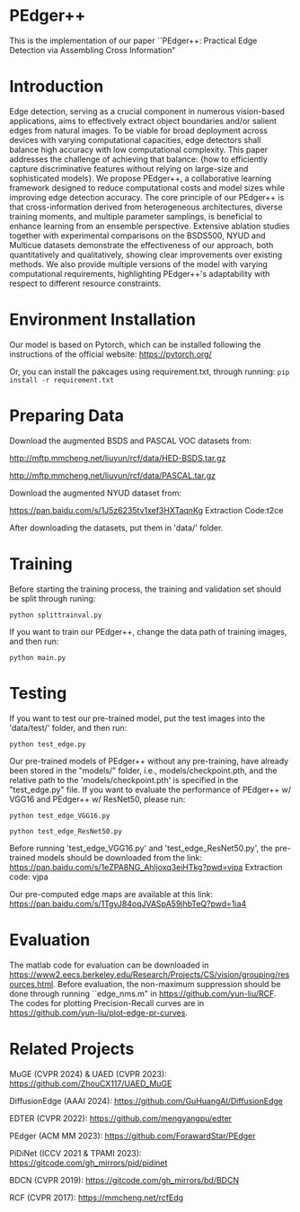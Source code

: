 # PEdger++

This is the implementation of our paper ``PEdger++: Practical Edge Detection via Assembling Cross Information"

# Introduction
Edge detection, serving as a crucial component in numerous vision-based applications, aims to effectively extract object boundaries and/or salient edges from natural images. To be viable for broad deployment across devices with varying computational capacities, edge detectors shall balance high accuracy with low computational complexity. This paper addresses the challenge of achieving that balance: {how to efficiently capture discriminative features without relying on large-size and sophisticated models}. We propose PEdger++, a collaborative learning framework designed to reduce computational costs and model sizes while improving edge detection accuracy. The core principle of our PEdger++ is that cross-information derived from  heterogeneous  architectures, diverse training moments, and multiple parameter samplings, is beneficial to enhance learning from an ensemble perspective. Extensive ablation studies together with experimental comparisons on the BSDS500, NYUD and Multicue datasets demonstrate the effectiveness of our approach, both quantitatively and qualitatively, showing clear improvements over existing methods.  We also provide multiple versions of the model with varying computational requirements, highlighting PEdger++'s adaptability with respect to different resource constraints.


# Environment Installation
Our model is based on Pytorch, which can be installed following the instructions of the official website: https://pytorch.org/

Or, you can install the pakcages using requirement.txt, through running:
```pip install -r requirement.txt```


# Preparing Data
Download the augmented BSDS and PASCAL VOC datasets from:

http://mftp.mmcheng.net/liuyun/rcf/data/HED-BSDS.tar.gz

http://mftp.mmcheng.net/liuyun/rcf/data/PASCAL.tar.gz

Download the augmented NYUD dataset from:

https://pan.baidu.com/s/1J5z6235tv1xef3HXTaqnKg Extraction Code:t2ce

After downloading the datasets, put them in 'data/' folder.

# Training
Before starting the training process, the training and validation set should be split through runing:

```python splittrainval.py```

If you want to train our PEdger++, change the data path of training images, and then run:

```python main.py```

# Testing
If you want to test our pre-trained model, put the test images into the 'data/test/' folder, and then run:

```python test_edge.py```

Our pre-trained models of PEdger++ without any pre-training, have already been stored in the "models/" folder, i.e., models/checkpoint.pth, and the relative path to the 'models/checkpoint.pth' is specified in the "test_edge.py" file. If you want to evaluate the performance of PEdger++ w/ VGG16 and PEdger++ w/ ResNet50, please run:


```python test_edge_VGG16.py```


```python test_edge_ResNet50.py```

Before running 'test_edge_VGG16.py' and 'test_edge_ResNet50.py', the pre-trained models should be downloaded from the link:  https://pan.baidu.com/s/1eZPA8NG_Ahljoxq3eiHTkg?pwd=vjpa Extraction code: vjpa 



Our pre-computed edge maps are available at this link: https://pan.baidu.com/s/1TgyJ84oqJVASpA59jhbTeQ?pwd=1ia4

# Evaluation
The matlab code for evaluation can be downloaded in https://www2.eecs.berkeley.edu/Research/Projects/CS/vision/grouping/resources.html. Before evaluation, the non-maximum suppression should be done through running ``edge_nms.m" in https://github.com/yun-liu/RCF.  The codes for plotting Precision-Recall curves are in https://github.com/yun-liu/plot-edge-pr-curves.

# Related Projects
MuGE (CVPR 2024) & UAED (CVPR 2023): https://github.com/ZhouCX117/UAED_MuGE

DiffusionEdge (AAAI 2024): https://github.com/GuHuangAI/DiffusionEdge

EDTER (CVPR 2022): https://github.com/mengyangpu/edter

PEdger (ACM MM 2023): https://github.com/ForawardStar/PEdger

PiDiNet (ICCV 2021 & TPAMI 2023): https://gitcode.com/gh_mirrors/pid/pidinet

BDCN (CVPR 2019): https://gitcode.com/gh_mirrors/bd/BDCN

RCF (CVPR 2017): https://mmcheng.net/rcfEdg

